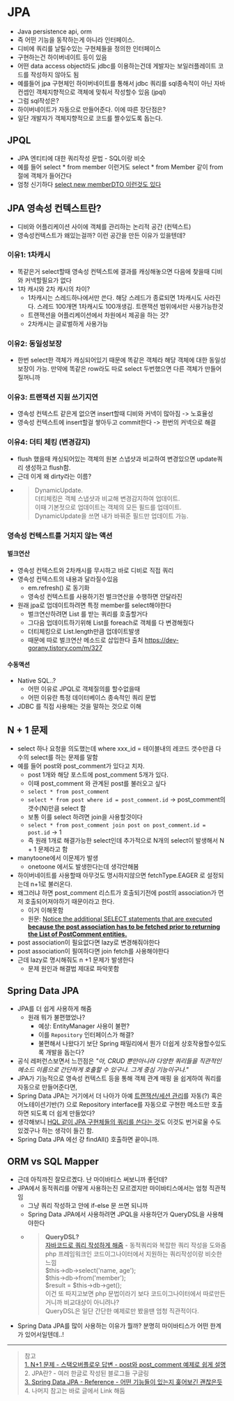 
# JPA
- Java persistence api, orm
- 즉 어떤 기능을 동작하는게 아니라 인터페이스.
- 디비에 쿼리를 날릴수있는 구현체들을 정의한 인터페이스
- 구현하는건 하이버네이트 등이 있음
- 어떤 data access object라도  jdbc를 이용하는건데 게발자는 보일러플레이트 코드를 작성하지 않아도 됨
- 예를들어 jpa 구현체인 하이버네이트를 통해서 jdbc 쿼리를 sql종속적이 아닌 자바 컨셉인 객체지향적으로 객체에 맞춰서 작성할수 있음 (jpql)
- 그럼 sql작성은?
- 하이버네이트가 자동으로 만들어준다. 이에 따른 장단점은?
- 일단 개발자가 객체지향적으로 코드를 짤수있도록 돕는다.

## JPQL
- JPA 엔티티에 대한 쿼리작성 문법 - SQL이랑 비슷
- 예를 들어 select * from member 이런거도 select * from Member 같이 from 절에 객체가 들어간다
- 엄청 신기하다 [select new memberDTO 이런것도 있다](https://doing7.tistory.com/133#:~:text=%EC%A0%84%EC%B2%B4%20%ED%81%B4%EB%9E%98%EC%8A%A4%EB%AA%85%20%EC%9E%85%EB%A0%A5-,select%20new%20%ED%8C%A8%ED%82%A4%EC%A7%80%EB%AA%85.memberDTO(m.username%2C%20m.age)%20from%20Member%20as%20m,-%F0%9F%8C%B1%C2%A0%EC%97%94%ED%8B%B0%ED%8B%B0%20%ED%95%84%EB%93%9C%EC%9D%98%20%EB%91%90%EA%B0%80%EC%A7%80)

## JPA 영속성 컨텍스트란?
- 디비와 어플리케이션 사이에 객체를 관리하는 논리적 공간 (컨텍스트)
- 영속성컨텍스트가 왜있는걸까? 이런 공간을 만든 이유가 있을텐데?
### 이유1: 1차캐시
  - 똑같은거 select할때 영속성 컨텍스트에 결과를 캐싱해놓으면 다음에 찾을때 디비와 커넥할필요가 없다
  - 1차 캐시와 2차 캐시의 차이?
      - 1차캐시는 스레드하나에서만 쓴다. 해당 스레드가 종료되면 1차캐시도 사라진다. 스레드 100개면 1차캐시도 100개생김. 트랜잭션 범위에서만 사용가능한것
      - 트랜잭션을 어플리케이션에서 차원에서 제공을 하는 것?
      - 2차캐시는 글로벌하게 사용가능
### 이유2: 동일성보장
  - 한번 select한 객체가 캐싱되어있기 때문에 똑같은 객체라 해당 객체에 대한 동일성 보장이 가능. 만약에 똑같은 row라도 따로 select 두번했으면 다른 객체가 만들어질꺼니까
### 이유3: 트랜잭션 지원 쓰기지연
  - 영속성 컨텍스트 같은게 없으면 insert할때 디비와 커넥이 많아짐 -> 노효율성
  - 영속성 컨텍스트에 insert할걸 쌓아두고 commit한다 -> 한번의 커넥으로 해결
### 이유4: 더티 체킹 (변경감지)
  - flush 했을때 캐싱되어있는 객체의 원본 스냅샷과 비교하여 변경있으면 update쿼리 생성하고 flush함.
  - 근데 이게 왜 dirty라는 이름?
  - > DynamicUpdate.  
    > 더티체킹은 객체 스냅샷과 비교해 변경감지하여 업데이트.  
    > 이때 기본젓으로 업데이트는 객체의 모든 필드를 업데이트.  
    > DynamicUpdate을 쓰면 내가 바꿔준 필드만 업데이트 가능.  

### 영속성 컨텍스트를 거치지 않는 액션

#### 벌크연산
- 영속성 컨텍스트와 2차캐시를 무시하고 바로 디비로 직접 쿼리
- 영속성 컨텍스트의 내용과 달라질수있음
  - em.refresh() 로 동기화
  - 영속성 컨텍스트를 사용하기전 벌크연산을 수행하면 안달라진
- 원래 jpa로 업데이트하려면 특정 member를 select해야한다
  - 벌크연산하려면 List<Member> 를 받는 쿼리를 호출할거다
  - 그다음 업데이트하기위해 List<Member>를 foreach로 객체를 다 변경해줬다
  - 더티체킹으로 List.length만큼 업데이트발생
  - 때문에 따로 벌크연산 메소드로 삽입한다
출처 https://dev-gorany.tistory.com/m/327

#### 수동액션
-  Native SQL..?
   - 어떤 이유로 JPQL로 객체질의를 할수없을때
   - 어떤 이유란 특정 데이터베이스 종속적인 쿼리 문법
 - JDBC 를 직접 사용해는 것을 말하는 것으로 이해

## N + 1 문제
- select 하나 요청을 의도했는데 where xxx_id = 테이블내의 레코드 갯수만큼 다수의 select를 하는 문제를 말함
- 예를 들어 post와 post_comment가 있다고 치자.
    - post 1개와 해당 포스트에 post_comment 5개가 있다.
    - 이때 post_comment 와 관계된 post를 불러오고 싶다
    - `select * from post_comment`
    - `select * from post where id = post_comment.id` -> post_comment의 갯수(N)만큼 select 함
    - 보통 이를 select 하려면 join을 사용할것이다
    - `select * from post_comment join post on post_comment.id = post.id` -> 1
    - 즉 원래 1개로 해결가능한 select인데 추가적으로 N개의 select이 발생해서 N + 1 문제라고 함
- manytoone에서 이문제가 발생
    - onetoone 에서도 발생한다는데 생각안해봄
- 하이버네이트를 사용할때 아무것도 명시하지않으면 fetchType.EAGER 로 설정되는데 n+1로 불러온다.
- 왜그러냐 하면 post_comment 리스트가 호출되기전에 post의 association가 먼저 호출되어져야하기 때문이라고 한다.
    - 이거 이해못함
    - 원문: [Notice the additional SELECT statements that are executed **because the post association has to be fetched prior to returning the List of PostComment entities.**](https://stackoverflow.com/questions/97197/what-is-the-n1-selects-problem-in-orm-object-relational-mapping/39696775#:~:text=WHERE%20p.id%20%3D%204-,Notice%20the%20additional%20SELECT%20statements%20that%20are%20executed%20because%20the%20post%20association%20has%20to%20be%20fetched%20prior%20to%20returning%20the%20List%20of%20PostComment%20entities.,-Unlike%20the%20default)
- post association이 필요없다면 lazy로 변경해줘야한다 
- post association이 필여하다면 join fetch를 사용해야한다
- 근데 lazy로 명시해줘도 n +1 문제가 발생한다
    - 문제 원인과 해결법 제대로 파악못함

## Spring Data JPA
- JPA를 더 쉽게 사용하게 해줌
    - 원래 뭐가 불편했었나?
        - 예상: EntityManager 사용이 불편?
        - 이를 `Repository` 인터페이스가 해결?
        - 불편해서 나왔다기 보단 Spring 패밀리에서 뭔가 더쉽게 상호작용할수있도록 개발을 돕는다?
- 공식 레퍼런스보면서 느낀점은 _"아, CRUD 뿐만아니라 다양한 쿼리들을 직관적인 메소드 이름으로 간단하게 호출할 수 있구나. 그게 중심 기능이구나."_
- JPA가 기능적으로 영속성 컨텍스트 등을 통해 객체 관계 매핑 을 쉽게하여 쿼리를 자동으로 만들어준다면,
- Spring Data JPA는 거기에서 더 나아가 아예 [트랜잭션/세션 관리](https://onecellboy.tistory.com/349#:~:text=hibernate%20%EB%A5%BC%20%ED%86%B5%ED%95%9C%20%EC%BF%BC%EB%A6%AC%20%EC%8B%A4%ED%96%89)를 자동(?) 혹은 어노테이션기반(?) 으로 Repository interface를 자동으로 구현한 메소드만 호출하면 되도록 더 쉽게 만들었다?
- 생각해보니 [HQL 같이 JPA 구현체들의 쿼리를 쓴다는 것](https://null486.tistory.com/17)도 이것도 번거로울 수도 있겠구나 하는 생각이 들긴 함.
- Spring Data JPA 에선 걍 findAll() 호출하면 끝이니까.


## ORM vs SQL Mapper

- 근데 아직까진 잘모르곘다. 난 마이바티스 써보니까 좋던데?
- JPA에서 동적쿼리를 어떻게 사용하는진 모르겠지만 마이바티스에서는 엄청 직관적임
    - 그냥 쿼리 작성하고 안에 if-else 문 쓰면 되니까
    - Spring Data JPA에서 사용하려면 JPQL을 사용하던가 QueryDSL을 사용해야한다
    - > **QueryDSL?**    
    [자바코드로 쿼리 작성하게 해줌](https://doing7.tistory.com/123#:~:text=%F0%9F%8C%B1-,JPQL%20vs%20Querydsl%20%EB%B9%84%EA%B5%90,-%EC%BF%BC%EB%A6%AC%EB%A5%BC%20%EC%9E%90%EB%B0%94%EC%BD%94%EB%93%9C%EB%A1%9C%20%EC%9E%91%EC%84%B1%ED%95%9C) - 동적쿼리와 복잡한 쿼리 작성을 도와줌   
    php 프레임워크인 코드이그나이터에서 지원하는 쿼리작성이랑 비슷한 느낌   
    $this->db->select('name, age');   
    $this->db->from('member');   
    $result = $this->db->get();   
    이건 또 따지고보면 php 문법이라기 보다 코드이그나이터에서 따로만든 거니까 비교대상이 아니려나?   
    QueryDSL은 일단 간단한 예제로만 봤을땐 엄청 직관적이다.   
- Spring Data JPA를 많이 사용하는 이유가 뭘까? 분명히 마이바티스가 어떤 한계가 있어서일텐데..!

    

---
> 참고   
> [1. N+1 문제 - 스택오버플로우 답변 - post와 post_comment 예제로 쉽게 설명](https://stackoverflow.com/a/39696775/14058876)   
> 2. JPA란? - 여러 한글로 작성된 블로그들 구글링   
> [3. Spring Data JPA - Reference - 어떤 기능들이 있는지 훑어보긴 괜찮은듯](https://docs.spring.io/spring-data/jpa/docs/current/reference/html/#repositories.create-instances)   
> 4. 나머지 참고는 바로 글에서 Link 해둠   
